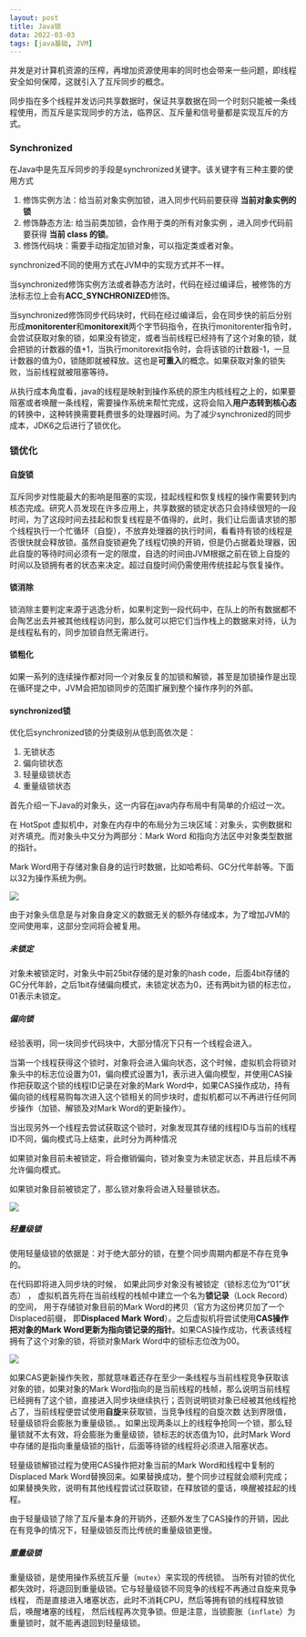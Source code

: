 ```yaml
---
layout: post
title: Java锁
data: 2022-03-03
tags: [java基础, JVM]
---
```


并发是对计算机资源的压榨，再增加资源使用率的同时也会带来一些问题，即线程安全如何保障，这就引入了互斥同步的概念。

同步指在多个线程并发访问共享数据时，保证共享数据在同一个时刻只能被一条线程使用，而互斥是实现同步的方法，临界区、互斥量和信号量都是实现互斥的方式。



### Synchronized

在Java中是先互斥同步的手段是synchronized关键字。该关键字有三种主要的使用方式

1. 修饰实例方法：给当前对象实例加锁，进入同步代码前要获得 **当前对象实例的锁**
2. 修饰静态方法: 给当前类加锁，会作用于类的所有对象实例 ，进入同步代码前要获得 **当前 class 的锁**。
3. 修饰代码块：需要手动指定加锁对象，可以指定类或者对象。

synchronized不同的使用方式在JVM中的实现方式并不一样。

当synchronized修饰实例方法或者静态方法时，代码在经过编译后，被修饰的方法标志位上会有**ACC_SYNCHRONIZED**修饰。

当synchronized修饰同步代码块时，代码在经过编译后，会在同步快的前后分别形成**monitorenter**和**monitorexit**两个字节码指令，在执行monitorenter指令时，会尝试获取对象的锁，如果没有锁定，或者当前线程已经持有了这个对象的锁，就会把锁的计数器的值+1，当执行monitorexit指令时，会将该锁的计数器-1，一旦计数器的值为0，锁随即就被释放。这也是**可重入**的概念。如果获取对象的锁失败，当前线程就被阻塞等待。

从执行成本角度看，java的线程是映射到操作系统的原生内核线程之上的，如果要阻塞或者唤醒一条线程，需要操作系统来帮忙完成，这将会陷入**用户态转到核心态**的转换中，这种转换需要耗费很多的处理器时间。为了减少synchronized的同步成本，JDK6之后进行了锁优化。



### 锁优化

#### 自旋锁

互斥同步对性能最大的影响是阻塞的实现，挂起线程和恢复线程的操作需要转到内核态完成。研究人员发现在许多应用上，共享数据的锁定状态只会持续很短的一段时间，为了这段时间去挂起和恢复线程是不值得的，此时，我们让后面请求锁的那个线程执行一个忙循环（自旋），不放弃处理器的执行时间，看看持有锁的线程是否很快就会释放锁。虽然自旋锁避免了线程切换的开销，但是仍占据着处理器，因此自旋的等待时间必须有一定的限度，自选的时间由JVM根据之前在锁上自旋的时间以及锁拥有者的状态来决定。超过自旋时间仍需使用传统挂起与恢复操作。

#### 锁消除

锁消除主要判定来源于逃逸分析，如果判定到一段代码中，在队上的所有数据都不会陶艺出去并被其他线程访问到，那么就可以把它们当作栈上的数据来对待，认为是线程私有的，同步加锁自然无需进行。

#### 锁粗化

如果一系列的连续操作都对同一个对象反复的加锁和解锁，甚至是加锁操作是出现在循环提之中，JVM会把加锁同步的范围扩展到整个操作序列的外部。

#### synchronized锁

优化后synchronized锁的分类级别从低到高依次是：

1. 无锁状态
2. 偏向锁状态
3. 轻量级锁状态
4. 重量级锁状态

首先介绍一下Java的对象头，这一内容在java内存布局中有简单的介绍过一次。

在 HotSpot 虚拟机中，对象在内存中的布局分为三块区域：对象头，实例数据和对齐填充。而对象头中又分为两部分：Mark Word 和指向方法区中对象类型数据的指针。

Mark Word用于存储对象自身的运行时数据，比如哈希码、GC分代年龄等。下面以32为操作系统为例。

![](https://gitee.com/wecouldwin/blog-imag/raw/master/img/20220302204624.png)

由于对象头信息是与对象自身定义的数据无关的额外存储成本，为了增加JVM的空间使用率，这部分空间将会被复用。

##### 未锁定

对象未被锁定时，对象头中前25bit存储的是对象的hash code，后面4bit存储的GC分代年龄，之后1bit存储偏向模式，未锁定状态为0，还有两bit为锁的标志位，01表示未锁定。

##### 偏向锁

经验表明，同一块同步代码块中，大部分情况下只有一个线程会进入。

当第一个线程获得这个锁时，对象将会进入偏向状态，这个时候，虚拟机会将锁对象头中的标志位设置为01，偏向模式设置为1，表示进入偏向模型，并使用CAS操作把获取这个锁的线程ID记录在对象的Mark Word中，如果CAS操作成功，持有偏向锁的线程易购每次进入这个锁相关的同步块时，虚拟机都可以不再进行任何同步操作（加锁、解锁及对Mark Word的更新操作）。

当出现另外一个线程去尝试获取这个锁时，对象发现其存储的线程ID与当前的线程ID不同，偏向模式马上结束，此时分为两种情况

如果锁对象目前未被锁定，将会撤销偏向，锁对象变为未锁定状态，并且后续不再允许偏向模式。

如果锁对象目前被锁定了，那么锁对象将会进入轻量锁状态。

![](https://gitee.com/wecouldwin/blog-imag/raw/master/img/20220303142947.png)

##### 轻量级锁

使用轻量级锁的依据是：对于绝大部分的锁，在整个同步周期内都是不存在竞争的。

在代码即将进入同步块的时候， 如果此同步对象没有被锁定（锁标志位为“01”状态） ， 虚拟机首先将在当前线程的栈帧中建立一个名为**锁记录**（Lock Record） 的空间， 用于存储锁对象目前的Mark Word的拷贝（官方为这份拷贝加了一个Displaced前缀， 即**Displaced Mark Word**）。之后虚拟机将尝试使用**CAS操作把对象的Mark Word更新为指向锁记录的指针**。如果CAS操作成功，代表该线程拥有了这个对象的锁，将锁对象Mark Word中的锁标志位改为00。

![](https://gitee.com/wecouldwin/blog-imag/raw/master/img/20220303143534.png)

如果CAS更新操作失败，那就意味着还存在至少一条线程与当前线程竞争获取该对象的锁，如果对象的Mark Word指向的是当前线程的栈帧，那么说明当前线程已经拥有了这个锁，直接进入同步块继续执行；否则说明锁对象已经被其他线程抢占了，当前线程便尝试使用**自旋**来获取锁，当竞争线程的自旋次数 达到界限值，轻量级锁将会膨胀为重量级锁。。如果出现两条以上的线程争抢同一个锁，那么轻量锁就不太有效，将会膨胀为重量级锁，锁标志的状态值为10，此时Mark Word中存储的是指向重量级锁的指针，后面等待锁的线程将必须进入阻塞状态。

轻量级锁解锁过程为使用CAS操作把对象当前的Mark Word和线程中复制的Displaced Mark Word替换回来。如果替换成功，整个同步过程就会顺利完成；如果替换失败，说明有其他线程尝试过获取锁，在释放锁的童话，唤醒被挂起的线程。

由于轻量级锁了除了互斥量本身的开销外，还额外发生了CAS操作的开销，因此在有竞争的情况下，轻量级锁反而比传统的重量级锁更慢。

##### 重量级锁

重量级锁，是使用操作系统互斥量（`mutex`）来实现的传统锁。 当所有对锁的优化都失效时，将退回到重量级锁。它与轻量级锁不同竞争的线程不再通过自旋来竞争线程， 而是直接进入堵塞状态，此时不消耗CPU，然后等拥有锁的线程释放锁后，唤醒堵塞的线程， 然后线程再次竞争锁。但是注意，当锁膨胀（`inflate`）为重量锁时，就不能再退回到轻量级锁。